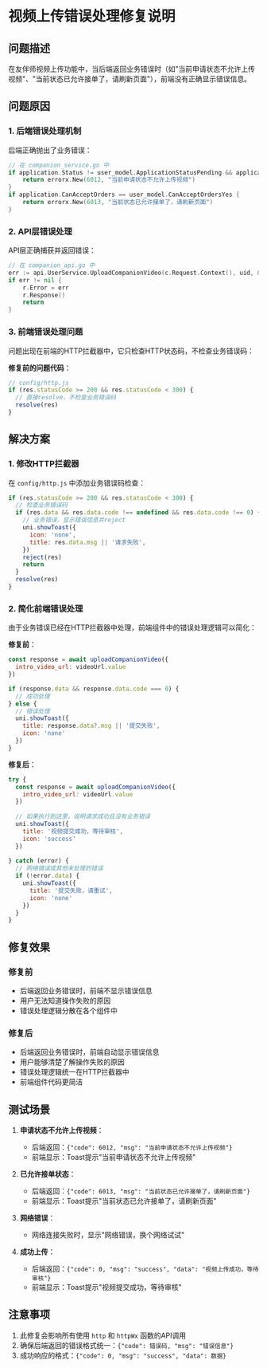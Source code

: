 # 视频上传错误处理修复说明

## 问题描述

在友伴师视频上传功能中，当后端返回业务错误时（如"当前申请状态不允许上传视频"、"当前状态已允许接单了，请刷新页面"），前端没有正确显示错误信息。

## 问题原因

### 1. 后端错误处理机制
后端正确抛出了业务错误：
```go
// 在 companion_service.go 中
if application.Status != user_model.ApplicationStatusPending && application.Status != user_model.ApplicationStatusApproved {
    return errorx.New(6012, "当前申请状态不允许上传视频")
}
if application.CanAcceptOrders == user_model.CanAcceptOrdersYes {
    return errorx.New(6013, "当前状态已允许接单了，请刷新页面")
}
```

### 2. API层错误处理
API层正确捕获并返回错误：
```go
// 在 companion_api.go 中
err := api.UserService.UploadCompanionVideo(c.Request.Context(), uid, &req)
if err != nil {
    r.Error = err
    r.Response()
    return
}
```

### 3. 前端错误处理问题
问题出现在前端的HTTP拦截器中，它只检查HTTP状态码，不检查业务错误码：

**修复前的问题代码**：
```javascript
// config/http.js
if (res.statusCode >= 200 && res.statusCode < 300) {
  // 直接resolve，不检查业务错误码
  resolve(res)
}
```

## 解决方案

### 1. 修改HTTP拦截器
在 `config/http.js` 中添加业务错误码检查：

```javascript
if (res.statusCode >= 200 && res.statusCode < 300) {
  // 检查业务错误码
  if (res.data && res.data.code !== undefined && res.data.code !== 0) {
    // 业务错误，显示错误信息并reject
    uni.showToast({
      icon: 'none',
      title: res.data.msg || '请求失败',
    })
    reject(res)
    return
  }
  resolve(res)
}
```

### 2. 简化前端错误处理
由于业务错误已经在HTTP拦截器中处理，前端组件中的错误处理逻辑可以简化：

**修复前**：
```javascript
const response = await uploadCompanionVideo({
  intro_video_url: videoUrl.value
})

if (response.data && response.data.code === 0) {
  // 成功处理
} else {
  // 错误处理
  uni.showToast({
    title: response.data?.msg || '提交失败',
    icon: 'none'
  })
}
```

**修复后**：
```javascript
try {
  const response = await uploadCompanionVideo({
    intro_video_url: videoUrl.value
  })
  
  // 如果执行到这里，说明请求成功且没有业务错误
  uni.showToast({
    title: '视频提交成功，等待审核',
    icon: 'success'
  })
  
} catch (error) {
  // 网络错误或其他未处理的错误
  if (!error.data) {
    uni.showToast({
      title: '提交失败，请重试',
      icon: 'none'
    })
  }
}
```

## 修复效果

### 修复前
- 后端返回业务错误时，前端不显示错误信息
- 用户无法知道操作失败的原因
- 错误处理逻辑分散在各个组件中

### 修复后
- 后端返回业务错误时，前端自动显示错误信息
- 用户能够清楚了解操作失败的原因
- 错误处理逻辑统一在HTTP拦截器中
- 前端组件代码更简洁

## 测试场景

1. **申请状态不允许上传视频**：
   - 后端返回：`{"code": 6012, "msg": "当前申请状态不允许上传视频"}`
   - 前端显示：Toast提示"当前申请状态不允许上传视频"

2. **已允许接单状态**：
   - 后端返回：`{"code": 6013, "msg": "当前状态已允许接单了，请刷新页面"}`
   - 前端显示：Toast提示"当前状态已允许接单了，请刷新页面"

3. **网络错误**：
   - 网络连接失败时，显示"网络错误，换个网络试试"

4. **成功上传**：
   - 后端返回：`{"code": 0, "msg": "success", "data": "视频上传成功，等待审核"}`
   - 前端显示：Toast提示"视频提交成功，等待审核"

## 注意事项

1. 此修复会影响所有使用 `http` 和 `httpWx` 函数的API调用
2. 确保后端返回的错误格式统一：`{"code": 错误码, "msg": "错误信息"}`
3. 成功响应的格式：`{"code": 0, "msg": "success", "data": 数据}` 
